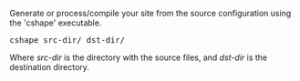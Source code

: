 Generate or process/compile your site from the source configuration
using the 'cshape' executable.

<pre class="command-line">
cshape src-dir/ dst-dir/
</pre>

Where *src-dir* is the directory with the source files, and 
*dst-dir* is the destination directory.
